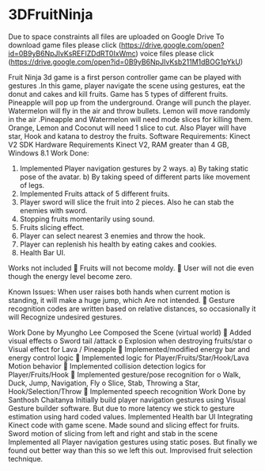 # 3DFruitNinja
Due to space constraints all files are uploaded on Google Drive
To download 
game files please click (https://drive.google.com/open?id=0B9yB6NpJIvKsREFIZDdRT0IxWmc) 
voice files please click (https://drive.google.com/open?id=0B9yB6NpJIvKsb211M1dBOG1pYkU)

Fruit Ninja 3d game is a first person controller game can be played with gestures .In this game, player navigate the scene using gestures, eat the donut and cakes and kill fruits. Game has 5 types of different fruits. Pineapple will pop up from the underground. Orange will punch the player. Watermelon will fly in the air and throw bullets. Lemon will move randomly in the air .Pineapple and Watermelon will need mode slices for killing them. Orange, Lemon and Coconut will need 1 slice to cut. Also Player will have star, Hook and katana to destroy the fruits.
Software Requirements:
Kinect V2 SDK
Hardware Requirements
Kinect V2, RAM greater than 4 GB, Windows 8.1
Work Done:
1) Implemented Player navigation gestures by 2 ways.
a) By taking static pose of the avatar.
b) By taking speed of different parts like movement of legs.
2) Implemented Fruits attack of 5 different fruits. 
3) Player sword will slice the fruit into 2 pieces. Also he can stab the enemies with sword.
4) Stopping fruits momentarily using sound.
5) Fruits slicing effect.
6) Player can select nearest 3 enemies and throw the hook.
7) Player can replenish his health by eating cakes and cookies.
8) Health Bar UI.

Works not included
 Fruits will not become moldy.
 User will not die even though the energy level become zero.





Known Issues:
When user raises both hands when current motion is standing, it will make a huge jump, which
Are not intended.
 Gesture recognition codes are written based on relative distances, so occasionally it will 
Recognize undesired gestures.

Work Done by Myungho Lee
Composed the Scene (virtual world)
 Added visual effects 
o Sword tail /attack
o Explosion when destroying fruits/star 
o Visual effect for Lava / Pineapple
 Implemented/modified energy bar and energy control logic
 Implemented logic for Player/Fruits/Star/Hook/Lava Motion behavior
 Implemented collision detection logics for Player/Fruits/Hook
 Implemented gesture/pose recognition for
o Walk, Duck, Jump, Navigation, Fly
o Slice, Stab, Throwing a Star, Hook/Selection/Throw
 Implemented speech recognition
Work Done by Santhosh Chaitanya
Initially build player navigation gestures using Visual Gesture builder software. But due to more latency we stick to gesture estimation using hard coded values.
Implemented Health bar UI
Integrating Kinect code with game scene.
Made sound and slicing effect for fruits.
Sword motion of slicing from left and right and stab in the scene
Implemented all Player navigation gestures using static poses. But finally we found out better way than this so we left this out.
Improvised fruit selection technique.

